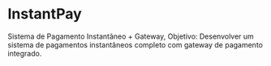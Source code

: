 # InstantPay
Sistema de Pagamento Instantâneo + Gateway, Objetivo: Desenvolver um sistema de pagamentos instantâneos completo com gateway de pagamento integrado. 
